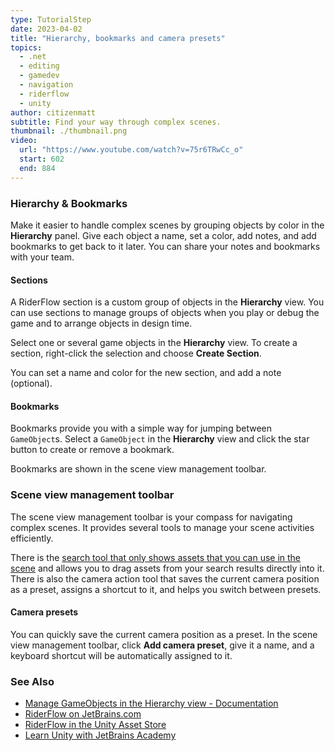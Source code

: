 ```yaml
---
type: TutorialStep
date: 2023-04-02
title: "Hierarchy, bookmarks and camera presets"
topics:
  - .net
  - editing
  - gamedev
  - navigation
  - riderflow
  - unity
author: citizenmatt
subtitle: Find your way through complex scenes.
thumbnail: ./thumbnail.png
video:
  url: "https://www.youtube.com/watch?v=75r6TRwCc_o"
  start: 602
  end: 884
---
```


### Hierarchy & Bookmarks

Make it easier to handle complex scenes by grouping objects by color in the **Hierarchy** panel.
Give each object a name, set a color, add notes, and add bookmarks to get back to it later.
You can share your notes and bookmarks with your team.

#### Sections

A RiderFlow section is a custom group of objects in the **Hierarchy** view.
You can use sections to manage groups of objects when you play or debug the game and to arrange objects in design time.

Select one or several game objects in the **Hierarchy** view.
To create a section, right-click the selection and choose **Create Section**.

You can set a name and color for the new section, and add a note (optional).

#### Bookmarks

Bookmarks provide you with a simple way for jumping between `GameObject`s.
Select a `GameObject` in the **Hierarchy** view and click the star button to create or remove a bookmark.

Bookmarks are shown in the scene view management toolbar.

### Scene view management toolbar

The scene view management toolbar is your compass for navigating complex scenes.
It provides several tools to manage your scene activities efficiently.

There is the [search tool that only shows assets that you can use in the scene](https://www.jetbrains.com/guide/gamedev/tutorials/riderflow-for-unity/adding-assets-to-scene/) and allows you to drag assets from your search results directly into it.
There is also the camera action tool that saves the current camera position as a preset, assigns a shortcut to it, and helps you switch between presets.

#### Camera presets

You can quickly save the current camera position as a preset. In the scene view management toolbar, click **Add camera preset**, give it a name,
and a keyboard shortcut will be automatically assigned to it.

### See Also

- [Manage GameObjects in the Hierarchy view - Documentation](https://www.jetbrains.com/help/riderflow/manage-gameobjects-hierarchy-view.html)
- [RiderFlow on JetBrains.com](https://www.jetbrains.com/riderflow/)
- [RiderFlow in the Unity Asset Store](https://assetstore.unity.com/packages/tools/level-design/riderflow-218574)
- [Learn Unity with JetBrains Academy](https://hyperskill.org/tracks/36?utm=rider_guide)

